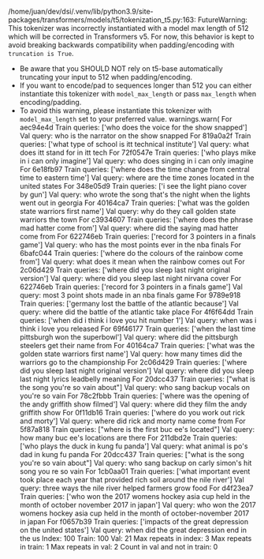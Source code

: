 /home/juan/dev/dsi/.venv/lib/python3.9/site-packages/transformers/models/t5/tokenization_t5.py:163: FutureWarning: This tokenizer was incorrectly instantiated with a model max length of 512 which will be corrected in Transformers v5.
For now, this behavior is kept to avoid breaking backwards compatibility when padding/encoding with `truncation is True`.
- Be aware that you SHOULD NOT rely on t5-base automatically truncating your input to 512 when padding/encoding.
- If you want to encode/pad to sequences longer than 512 you can either instantiate this tokenizer with `model_max_length` or pass `max_length` when encoding/padding.
- To avoid this warning, please instantiate this tokenizer with `model_max_length` set to your preferred value.
  warnings.warn(
For aec94e4d
  Train queries: ['who does the voice for the show snapped</s>']
  Val query: who is the narrator on the show snapped</s>
For 819a0a2f
  Train queries: ['what type of school is itt technical institute</s>']
  Val query: what does itt stand for in itt tech</s>
For 72f0547e
  Train queries: ['who plays mike in i can only imagine</s>']
  Val query: who does singing in i can only imagine</s>
For 6e18fb97
  Train queries: ['where does the time change from central time to eastern time</s>']
  Val query: where are the time zones located in the united states</s>
For 348e05d9
  Train queries: ['i see the light piano cover by gun</s>']
  Val query: who wrote the song that's the night when the lights went out in georgia</s>
For 40164ca7
  Train queries: ['what was the golden state warriors first name</s>']
  Val query: why do they call golden state warriors the town</s>
For c3934607
  Train queries: ['where does the phrase mad hatter come from</s>']
  Val query: where did the saying mad hatter come from</s>
For 622746eb
  Train queries: ['record for 3 pointers in a finals game</s>']
  Val query: who has the most points ever in the nba finals</s>
For 6bafc044
  Train queries: ['where do the colours of the rainbow come from</s>']
  Val query: what does it mean when the rainbow comes out</s>
For 2c06d429
  Train queries: ['where did you sleep last night original version</s>']
  Val query: where did you sleep last night nirvana cover</s>
For 622746eb
  Train queries: ['record for 3 pointers in a finals game</s>']
  Val query: most 3 point shots made in an nba finals game</s>
For 9789e918
  Train queries: ['germany lost the battle of the atlantic because</s>']
  Val query: where did the battle of the atlantic take place</s>
For 4f6f64dd
  Train queries: ['when did i think i love you hit number 1</s>']
  Val query: when was i think i love you released</s>
For 69f46177
  Train queries: ['when the last time pittsburgh won the superbowl</s>']
  Val query: where did the pittsburgh steelers get their name from</s>
For 40164ca7
  Train queries: ['what was the golden state warriors first name</s>']
  Val query: how many times did the warriors go to the championship</s>
For 2c06d429
  Train queries: ['where did you sleep last night original version</s>']
  Val query: where did you sleep last night lyrics leadbelly meaning</s>
For 20dcc437
  Train queries: ["what is the song you're so vain about</s>"]
  Val query: who sang backup vocals on you're so vain</s>
For 78c2fbbb
  Train queries: ['where was the opening of the andy griffith show filmed</s>']
  Val query: where did they film the andy griffith show</s>
For 0f11db16
  Train queries: ['where do you work out rick and morty</s>']
  Val query: where did rick and morty name come from</s>
For 5f87a818
  Train queries: ["where is the first buc ee's located</s>"]
  Val query: how many buc ee's locations are there</s>
For 211dbd2e
  Train queries: ['who plays the duck in kung fu panda</s>']
  Val query: what animal is po's dad in kung fu panda</s>
For 20dcc437
  Train queries: ["what is the song you're so vain about</s>"]
  Val query: who sang backup on carly simon's hit song you re so vain</s>
For 1cb0aa01
  Train queries: ['what important event took place each year that provided rich soil around the nile river</s>']
  Val query: three ways the nile river helped farmers grow food</s>
For d4f23ea7
  Train queries: ['who won the 2017 womens hockey asia cup held in the month of october november 2017 in japan</s>']
  Val query: who won the 2017 womens hockey asia cup held in the month of october-november 2017 in japan</s>
For f0657b39
  Train queries: ['impacts of the great depression on the united states</s>']
  Val query: when did the great depression end in the us</s>
Index:  100
Train:  100
Val:  21
Max repeats in index:  3
Max repeats in train:  1
Max repeats in val:  2
Count in val and not in train:  0
